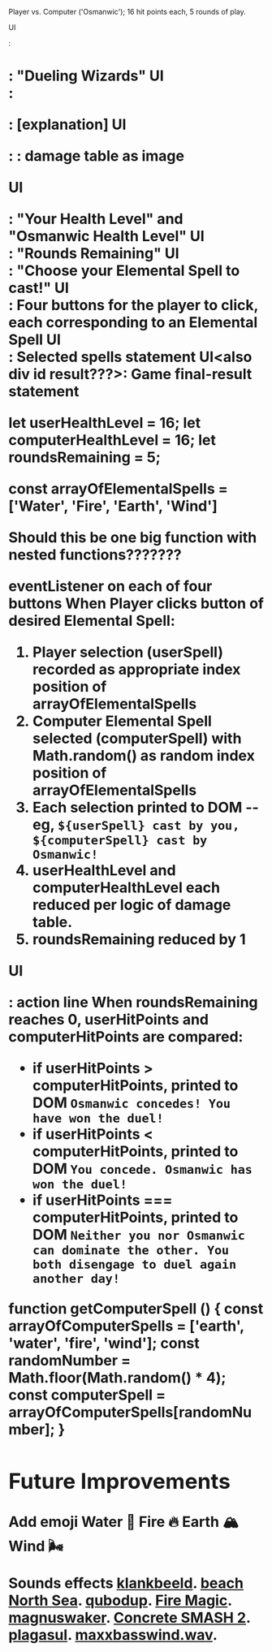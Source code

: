 Player vs. Computer ('Osmanwic'); 16 hit points each, 5 rounds of play.

UI<div id intro>: <h1>: "Dueling Wizards"
UI<div id intro>: <p>: [explanation]
UI<div>: <img>: damage table as image

UI<div>: "Your Health Level" and "Osmanwic Health Level"
UI<div>: "Rounds Remaining"
UI<div>: "Choose your Elemental Spell to cast!"
UI<div>: Four buttons for the player to click, each corresponding to an Elemental Spell
UI<div id result>: Selected spells statement
UI<also div id result???>: Game final-result statement

let userHealthLevel = 16;
let computerHealthLevel = 16;
let roundsRemaining = 5;

const arrayOfElementalSpells = ['Water', 'Fire', 'Earth', 'Wind']

Should this be one big function with nested functions???????

eventListener on each of four buttons
When Player clicks button of desired Elemental Spell:

1. Player selection (userSpell) recorded as appropriate index position of arrayOfElementalSpells
2. Computer Elemental Spell selected (computerSpell) with Math.random() as random index position of arrayOfElementalSpells
3. Each selection printed to DOM -- eg, `${userSpell} cast by you, ${computerSpell} cast by Osmanwic!`
4. userHealthLevel and computerHealthLevel each reduced per logic of damage table.
5. roundsRemaining reduced by 1

UI<div></div>: action line
When roundsRemaining reaches 0, userHitPoints and computerHitPoints are compared:

- if userHitPoints > computerHitPoints, printed to DOM `Osmanwic concedes! You have won the duel!`
- if userHitPoints < computerHitPoints, printed to DOM `You concede. Osmanwic has won the duel!`
- if userHitPoints === computerHitPoints, printed to DOM `Neither you nor Osmanwic can dominate the other. You both disengage to duel again another day!`

function getComputerSpell () {
const arrayOfComputerSpells = ['earth', 'water', 'fire', 'wind'];
const randomNumber = Math.floor(Math.random() \* 4);
const computerSpell = arrayOfComputerSpells[randomNumber];
}

## Future Improvements

Add emoji
Water &#127754;
Fire &#128293;
Earth &#127956;
Wind &#127788;

Sounds effects
[klankbeeld](http://freesound.org/people/klankbeeld/). [beach North Sea](https://freesound.org/people/klankbeeld/sounds/393584/#).
[qubodup](https://freesound.org/people/qubodup/). [Fire Magic](https://freesound.org/people/qubodup/sounds/442872/).
[magnuswaker](https://freesound.org/people/magnuswaker/). [Concrete SMASH 2](https://freesound.org/people/magnuswaker/sounds/522099/).
[plagasul](https://freesound.org/people/plagasul/). [maxxbasswind.wav](https://freesound.org/people/plagasul/sounds/611/).
